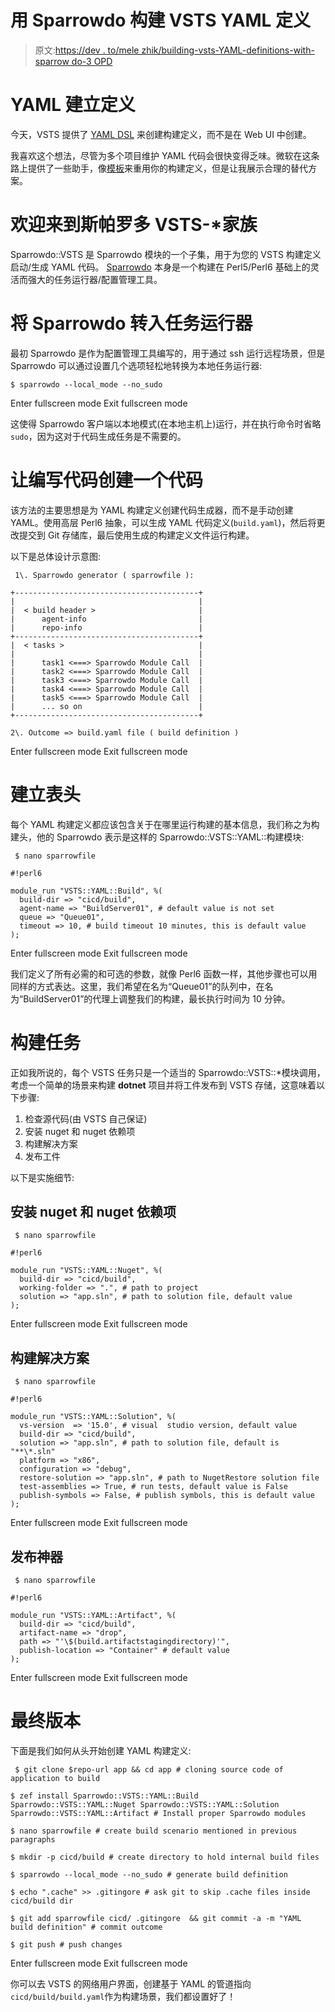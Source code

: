 # 用 Sparrowdo 构建 VSTS YAML 定义

> 原文:[https://dev . to/mele zhik/building-vsts-YAML-definitions-with-sparrow do-3 OPD](https://dev.to/melezhik/building-vsts-yaml-definitions-with-sparrowdo-3opd)

# YAML 建立定义

今天，VSTS 提供了 [YAML DSL](https://github.com/Microsoft/vsts-agent/blob/master/docs/preview/YAMLgettingstarted.md) 来创建构建定义，而不是在 Web UI 中创建。

我喜欢这个想法，尽管为多个项目维护 YAML 代码会很快变得乏味。微软在这条路上提供了一些助手，像[模板](https://github.com/Microsoft/vsts-agent/blob/master/docs/preview/YAMLgettingstarted.md#templates)来重用你的构建定义，但是让我展示合理的替代方案。

# 欢迎来到斯帕罗多 VSTS-*家族

Sparrowdo::VSTS 是 Sparrowdo 模块的一个子集，用于为您的 VSTS 构建定义启动/生成 YAML 代码。 [Sparrowdo](https://github.com/melezhik/sparrowdo) 本身是一个构建在 Perl5/Perl6 基础上的灵活而强大的任务运行器/配置管理工具。

# 将 Sparrowdo 转入任务运行器

最初 Sparrowdo 是作为配置管理工具编写的，用于通过 ssh 运行远程场景，但是 Sparrowdo 可以通过设置几个选项轻松地转换为本地任务运行器:

```
$ sparrowdo --local_mode --no_sudo 
```

Enter fullscreen mode Exit fullscreen mode

这使得 Sparrowdo 客户端以本地模式(在本地主机上)运行，并在执行命令时省略`sudo`，因为这对于代码生成任务是不需要的。

# 让编写代码创建一个代码

该方法的主要思想是为 YAML 构建定义创建代码生成器，而不是手动创建 YAML。使用高层 Perl6 抽象，可以生成 YAML 代码定义(`build.yaml`)，然后将更改提交到 Git 存储库，最后使用生成的构建定义文件运行构建。

以下是总体设计示意图:

```
 1\. Sparrowdo generator ( sparrowfile ):

+-----------------------------------------+
|                                         |
|  < build header >                       |
|      agent-info                         |
|      repo-info                          |
+-----------------------------------------+
|  < tasks >                              |
|                                         |
|      task1 <===> Sparrowdo Module Call  |
|      task2 <===> Sparrowdo Module Call  |
|      task3 <===> Sparrowdo Module Call  |
|      task4 <===> Sparrowdo Module Call  |
|      task5 <===> Sparrowdo Module Call  |
|      ... so on                          |
+-----------------------------------------+

2\. Outcome => build.yaml file ( build definition ) 
```

Enter fullscreen mode Exit fullscreen mode

# 建立表头

每个 YAML 构建定义都应该包含关于在哪里运行构建的基本信息，我们称之为构建头，他的 Sparrowdo 表示是这样的 Sparrowdo::VSTS::YAML::构建模块:

```
 $ nano sparrowfile

#!perl6

module_run "VSTS::YAML::Build", %(
  build-dir => "cicd/build",
  agent-name => "BuildServer01", # default value is not set
  queue => "Queue01",
  timeout => 10, # build timeout 10 minutes, this is default value
); 
```

Enter fullscreen mode Exit fullscreen mode

我们定义了所有必需的和可选的参数，就像 Perl6 函数一样，其他步骤也可以用同样的方式表达。这里，我们希望在名为“Queue01”的队列中，在名为“BuildServer01”的代理上调整我们的构建，最长执行时间为 10 分钟。

# 构建任务

正如我所说的，每个 VSTS 任务只是一个适当的 Sparrowdo::VSTS::*模块调用，考虑一个简单的场景来构建 **dotnet** 项目并将工件发布到 VSTS 存储，这意味着以下步骤:

1.  检查源代码(由 VSTS 自己保证)
2.  安装 nuget 和 nuget 依赖项
3.  构建解决方案
4.  发布工件

以下是实施细节:

## 安装 nuget 和 nuget 依赖项

```
 $ nano sparrowfile

#!perl6

module_run "VSTS::YAML::Nuget", %(
  build-dir => "cicd/build",
  working-folder => ".", # path to project
  solution => "app.sln", # path to solution file, default value
); 
```

Enter fullscreen mode Exit fullscreen mode

## 构建解决方案

```
 $ nano sparrowfile

#!perl6

module_run "VSTS::YAML::Solution", %(
  vs-version  => '15.0', # visual  studio version, default value
  build-dir => "cicd/build",
  solution => "app.sln", # path to solution file, default is "**\*.sln"
  platform => "x86",
  configuration => "debug",
  restore-solution => "app.sln", # path to NugetRestore solution file
  test-assemblies => True, # run tests, default value is False
  publish-symbols => False, # publish symbols, this is default value
); 
```

Enter fullscreen mode Exit fullscreen mode

## 发布神器

```
 $ nano sparrowfile

#!perl6

module_run "VSTS::YAML::Artifact", %(
  build-dir => "cicd/build",
  artifact-name => "drop",
  path => "'\$(build.artifactstagingdirectory)'",
  publish-location => "Container" # default value
); 
```

Enter fullscreen mode Exit fullscreen mode

# 最终版本

下面是我们如何从头开始创建 YAML 构建定义:

```
 $ git clone $repo-url app && cd app # cloning source code of application to build

$ zef install Sparrowdo::VSTS::YAML::Build Sparrowdo::VSTS::YAML::Nuget Sparrowdo::VSTS::YAML::Solution Sparrowdo::VSTS::YAML::Artifact # Install proper Sparrowdo modules

$ nano sparrowfile # create build scenario mentioned in previous paragraphs

$ mkdir -p cicd/build # create directory to hold internal build files

$ sparrowdo --local_mode --no_sudo # generate build definition

$ echo ".cache" >> .gitingore # ask git to skip .cache files inside cicd/build dir

$ git add sparrowfile cicd/ .gitingore  && git commit -a -m "YAML build definition" # commit outcome

$ git push # push changes 
```

Enter fullscreen mode Exit fullscreen mode

你可以去 VSTS 的网络用户界面，创建基于 YAML 的管道指向`cicd/build/build.yaml`作为构建场景，我们都设置好了！